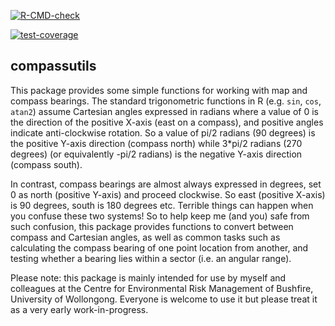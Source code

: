 <!-- badges: start -->
[![R-CMD-check](https://github.com/mbedward/compassutils/actions/workflows/R-CMD-check.yaml/badge.svg)](https://github.com/mbedward/compassutils/actions/workflows/R-CMD-check.yaml)

[![test-coverage](https://github.com/mbedward/compassutils/actions/workflows/test-coverage.yaml/badge.svg)](https://github.com/mbedward/compassutils/actions/workflows/test-coverage.yaml)
<!-- badges: end -->

## compassutils

This package provides some simple functions for working with map and compass bearings. The standard trigonometric functions in R (e.g. `sin`, `cos`, `atan2`) assume Cartesian angles expressed in radians where a value of 0 is the direction of the positive X-axis (east on a compass), and positive angles indicate anti-clockwise rotation. So a value of pi/2 radians (90 degrees) is the positive Y-axis direction (compass north) while 3*pi/2 radians (270 degrees) (or equivalently -pi/2 radians) is the negative Y-axis direction (compass south). 

In contrast, compass bearings are almost always expressed in degrees, set 0 as north (positive Y-axis) and proceed clockwise. So east (positive X-axis) is 90 degrees, south is 180 degrees etc. Terrible things can happen when you confuse these two systems! So to help keep me (and you) safe from such confusion, this package provides functions to convert between compass and Cartesian angles, as well as common tasks such as calculating the compass bearing of one point location from another, and testing whether a bearing lies within a sector (i.e. an angular range).

Please note: this package is mainly intended for use by myself and colleagues at the Centre for Environmental Risk Management of Bushfire, University of Wollongong. Everyone is welcome to use it but please treat it as a very early work-in-progress.

